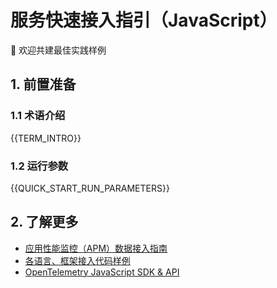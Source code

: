 # 服务快速接入指引（JavaScript）

👏 欢迎共建最佳实践样例

## 1. 前置准备

### 1.1 术语介绍

{{TERM_INTRO}}

### 1.2 运行参数

{{QUICK_START_RUN_PARAMETERS}}


## 2. 了解更多

* <a href="{{APM_ACCESS_URL}}" target="_blank">应用性能监控（APM）数据接入指南</a>
* <a href="{{ECOSYSTEM_REPOSITORY_URL}}" target="_blank">各语言、框架接入代码样例</a>
* <a href="https://opentelemetry.io/zh/docs/languages/js/" target="_blank">OpenTelemetry JavaScript SDK & API</a>
